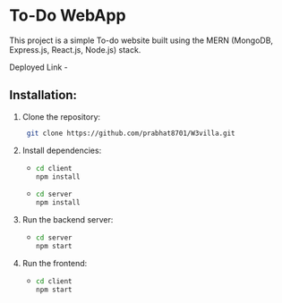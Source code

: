 # To-Do WebApp

This project is a simple To-do website built using the MERN (MongoDB, Express.js, React.js, Node.js) stack.

Deployed Link - 

## Installation:

1. Clone the repository:
   ```bash
    git clone https://github.com/prabhat8701/W3villa.git

2. Install dependencies:
   - ```bash
     cd client
     npm install
   - ```bash
     cd server
     npm install

3. Run the backend server:
   - ```bash
     cd server
     npm start

4. Run the frontend:
   - ```bash
     cd client
     npm start
